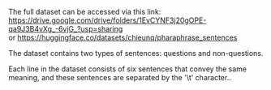The full dataset can be accessed via this link: https://drive.google.com/drive/folders/1EvCYNF3j20gOPE-qa9J3B4vXg_-6vjG_?usp=sharing </br> or https://huggingface.co/datasets/chieunq/pharaphrase_sentences

The dataset contains two types of sentences: questions and non-questions. </br>

Each line in the dataset consists of six sentences that convey the same meaning, and these sentences are separated by the '\t' character..

